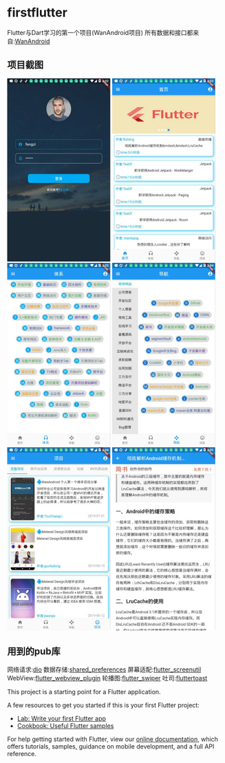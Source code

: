 # firstflutter

Flutter与Dart学习的第一个项目(WanAndroid项目)
所有数据和接口都来自:[WanAndroid](https://www.wanandroid.com/index)

## 项目截图

![](screenshots/0.jpg)
![](screenshots/1.jpg)
![](screenshots/2.jpg)
![](screenshots/3.jpg)
![](screenshots/4.jpg)
![](screenshots/5.jpg)


## 用到的pub库

网络请求:[dio](https://pub.flutter-io.cn/packages/dio)
数据存储:[shared_preferences](https://pub.flutter-io.cn/packages/shared_preferences)
屏幕适配:[flutter_screenutil](https://pub.flutter-io.cn/packages/flutter_screenutil)
WebView:[flutter_webview_plugin](https://pub.flutter-io.cn/packages/flutter_webview_plugin)
轮播图:[flutter_swiper](https://pub.flutter-io.cn/packages/flutter_swiper)
吐司:[fluttertoast](https://pub.flutter-io.cn/packages/fluttertoast)

This project is a starting point for a Flutter application.

A few resources to get you started if this is your first Flutter project:

- [Lab: Write your first Flutter app](https://flutter.io/docs/get-started/codelab)
- [Cookbook: Useful Flutter samples](https://flutter.io/docs/cookbook)

For help getting started with Flutter, view our 
[online documentation](https://flutter.io/docs), which offers tutorials, 
samples, guidance on mobile development, and a full API reference.
